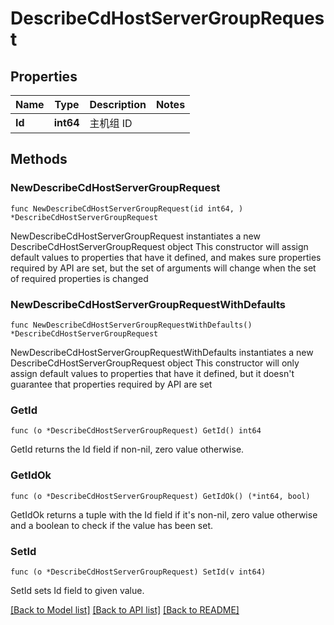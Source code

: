 # DescribeCdHostServerGroupRequest

## Properties

Name | Type | Description | Notes
------------ | ------------- | ------------- | -------------
**Id** | **int64** | 主机组 ID | 

## Methods

### NewDescribeCdHostServerGroupRequest

`func NewDescribeCdHostServerGroupRequest(id int64, ) *DescribeCdHostServerGroupRequest`

NewDescribeCdHostServerGroupRequest instantiates a new DescribeCdHostServerGroupRequest object
This constructor will assign default values to properties that have it defined,
and makes sure properties required by API are set, but the set of arguments
will change when the set of required properties is changed

### NewDescribeCdHostServerGroupRequestWithDefaults

`func NewDescribeCdHostServerGroupRequestWithDefaults() *DescribeCdHostServerGroupRequest`

NewDescribeCdHostServerGroupRequestWithDefaults instantiates a new DescribeCdHostServerGroupRequest object
This constructor will only assign default values to properties that have it defined,
but it doesn't guarantee that properties required by API are set

### GetId

`func (o *DescribeCdHostServerGroupRequest) GetId() int64`

GetId returns the Id field if non-nil, zero value otherwise.

### GetIdOk

`func (o *DescribeCdHostServerGroupRequest) GetIdOk() (*int64, bool)`

GetIdOk returns a tuple with the Id field if it's non-nil, zero value otherwise
and a boolean to check if the value has been set.

### SetId

`func (o *DescribeCdHostServerGroupRequest) SetId(v int64)`

SetId sets Id field to given value.



[[Back to Model list]](../README.md#documentation-for-models) [[Back to API list]](../README.md#documentation-for-api-endpoints) [[Back to README]](../README.md)


